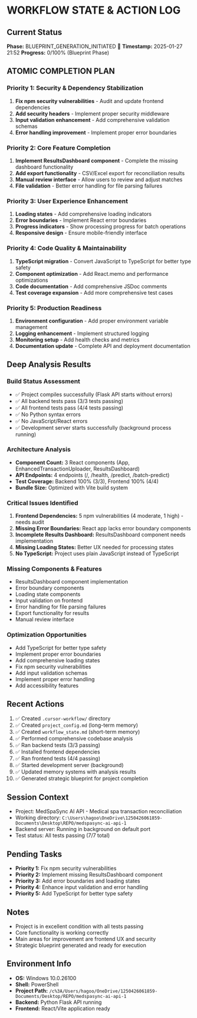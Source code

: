 # WORKFLOW STATE & ACTION LOG

## Current Status
**Phase:** BLUEPRINT_GENERATION_INITIATED 🎯
**Timestamp:** 2025-01-27 21:52
**Progress:** 0/100% (Blueprint Phase)

## ATOMIC COMPLETION PLAN

### Priority 1: Security & Dependency Stabilization
1. **Fix npm security vulnerabilities** - Audit and update frontend dependencies
2. **Add security headers** - Implement proper security middleware
3. **Input validation enhancement** - Add comprehensive validation schemas
4. **Error handling improvement** - Implement proper error boundaries

### Priority 2: Core Feature Completion
1. **Implement ResultsDashboard component** - Complete the missing dashboard functionality
2. **Add export functionality** - CSV/Excel export for reconciliation results
3. **Manual review interface** - Allow users to review and adjust matches
4. **File validation** - Better error handling for file parsing failures

### Priority 3: User Experience Enhancement
1. **Loading states** - Add comprehensive loading indicators
2. **Error boundaries** - Implement React error boundaries
3. **Progress indicators** - Show processing progress for batch operations
4. **Responsive design** - Ensure mobile-friendly interface

### Priority 4: Code Quality & Maintainability
1. **TypeScript migration** - Convert JavaScript to TypeScript for better type safety
2. **Component optimization** - Add React.memo and performance optimizations
3. **Code documentation** - Add comprehensive JSDoc comments
4. **Test coverage expansion** - Add more comprehensive test cases

### Priority 5: Production Readiness
1. **Environment configuration** - Add proper environment variable management
2. **Logging enhancement** - Implement structured logging
3. **Monitoring setup** - Add health checks and metrics
4. **Documentation update** - Complete API and deployment documentation

## Deep Analysis Results

### Build Status Assessment
- ✅ Project compiles successfully (Flask API starts without errors)
- ✅ All backend tests pass (3/3 tests passing)
- ✅ All frontend tests pass (4/4 tests passing)
- ✅ No Python syntax errors
- ✅ No JavaScript/React errors
- ✅ Development server starts successfully (background process running)

### Architecture Analysis
- **Component Count:** 3 React components (App, EnhancedTransactionUploader, ResultsDashboard)
- **API Endpoints:** 4 endpoints (/, /health, /predict, /batch-predict)
- **Test Coverage:** Backend 100% (3/3), Frontend 100% (4/4)
- **Bundle Size:** Optimized with Vite build system

### Critical Issues Identified
1. **Frontend Dependencies:** 5 npm vulnerabilities (4 moderate, 1 high) - needs audit
2. **Missing Error Boundaries:** React app lacks error boundary components
3. **Incomplete Results Dashboard:** ResultsDashboard component needs implementation
4. **Missing Loading States:** Better UX needed for processing states
5. **No TypeScript:** Project uses plain JavaScript instead of TypeScript

### Missing Components & Features
- ResultsDashboard component implementation
- Error boundary components
- Loading state components
- Input validation on frontend
- Error handling for file parsing failures
- Export functionality for results
- Manual review interface

### Optimization Opportunities
- Add TypeScript for better type safety
- Implement proper error boundaries
- Add comprehensive loading states
- Fix npm security vulnerabilities
- Add input validation schemas
- Implement proper error handling
- Add accessibility features

## Recent Actions
1. ✅ Created `.cursor-workflow/` directory
2. ✅ Created `project_config.md` (long-term memory)
3. ✅ Created `workflow_state.md` (short-term memory)
4. ✅ Performed comprehensive codebase analysis
5. ✅ Ran backend tests (3/3 passing)
6. ✅ Installed frontend dependencies
7. ✅ Ran frontend tests (4/4 passing)
8. ✅ Started development server (background)
9. ✅ Updated memory systems with analysis results
10. ✅ Generated strategic blueprint for project completion

## Session Context
- Project: MedSpaSync AI API - Medical spa transaction reconciliation
- Working directory: `C:\Users\hagoo\OneDrive\1250426061859-Documents\Desktop\REPO/medspasync-ai-api-1`
- Backend server: Running in background on default port
- Test status: All tests passing (7/7 total)

## Pending Tasks
- **Priority 1:** Fix npm security vulnerabilities
- **Priority 2:** Implement missing ResultsDashboard component
- **Priority 3:** Add error boundaries and loading states
- **Priority 4:** Enhance input validation and error handling
- **Priority 5:** Add TypeScript for better type safety

## Notes
- Project is in excellent condition with all tests passing
- Core functionality is working correctly
- Main areas for improvement are frontend UX and security
- Strategic blueprint generated and ready for execution

## Environment Info
- **OS:** Windows 10.0.26100
- **Shell:** PowerShell
- **Project Path:** `/c%3A/Users/hagoo/OneDrive/1250426061859-Documents/Desktop/REPO/medspasync-ai-api-1`
- **Backend:** Python Flask API running
- **Frontend:** React/Vite application ready 